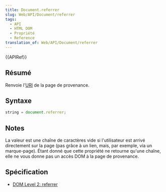 ```yaml
---
title: Document.referrer
slug: Web/API/Document/referrer
tags:
  - API
  - HTML DOM
  - Propriété
  - Reference
translation_of: Web/API/Document/referrer
---
```

{{APIRef}}

## Résumé

Renvoie l'[URI](http://www.w3.org/Addressing/#background) de la page de provenance.

## Syntaxe

```js
string = document.referrer;
```

## Notes

La valeur est une chaîne de caractères vide si l'utilisateur est arrivé directement sur la page (pas grâce à un lien, mais, par exemple, via un marque-page). Étant donné que cette propriété ne retourne qu'une chaîne, elle ne vous donne pas un accès DOM à la page de provenance.

## Spécification

- [DOM Level 2: referrer](http://www.w3.org/TR/DOM-Level-2-HTML/html.html#ID-95229140)
